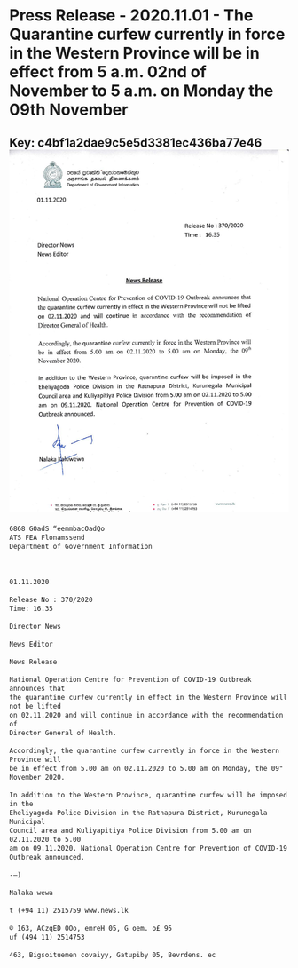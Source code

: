 # Press Release - 2020.11.01 - The Quarantine curfew currently in force in the Western Province will be in effect from 5 a.m. 02nd of November to 5 a.m. on Monday the 09th November 
Key: c4bf1a2dae9c5e5d3381ec436ba77e46 
![img](img/c4bf1a2dae9c5e5d3381ec436ba77e46.jpg)
---
```
6868 GOadS “eemmbacOadQo
ATS FEA Flonamssend
Department of Government Information

 

01.11.2020

Release No : 370/2020
Time: 16.35

Director News

News Editor

News Release

National Operation Centre for Prevention of COVID-19 Outbreak announces that
the quarantine curfew currently in effect in the Western Province will not be lifted
on 02.11.2020 and will continue in accordance with the recommendation of
Director General of Health.

Accordingly, the quarantine curfew currently in force in the Western Province will
be in effect from 5.00 am on 02.11.2020 to 5.00 am on Monday, the 09"
November 2020.

In addition to the Western Province, quarantine curfew will be imposed in the
Eheliyagoda Police Division in the Ratnapura District, Kurunegala Municipal
Council area and Kuliyapitiya Police Division from 5.00 am on 02.11.2020 to 5.00
am on 09.11.2020. National Operation Centre for Prevention of COVID-19
Outbreak announced.

-—)

Nalaka wewa

t (+94 11) 2515759 www.news.lk

© 163, ACzqED OOo, emreH 05, G oem. o£ 95
uf (494 11) 2514753

463, Bigsoituemen covaiyy, Gatupiby 05, Bevrdens. ec

 

```

